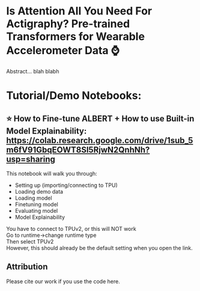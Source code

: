 
# Is Attention All You Need For Actigraphy? Pre-trained Transformers for Wearable Accelerometer Data ⌚

Abstract... blah blabh

# Tutorial/Demo Notebooks:
## ⭐ How to Fine-tune ALBERT + How to use Built-in Model Explainability: https://colab.research.google.com/drive/1sub_5m6fV91GbqEOWT8Sl5RjwN2QnhNh?usp=sharing

This notebook will walk you through: 
* Setting up (importing/connecting to TPU)
* Loading demo data
* Loading model
* Finetuning model
* Evaluating model
* Model Explainability 




You have to connect to TPUv2, or this will NOT work <be>  
Go to runtime->change runtime type <br>
Then select TPUv2 <br>
However, this should already be the default setting when you open the link.

## Attribution
Please cite our work if you use the code here. 
